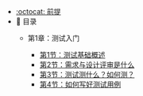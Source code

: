 - [:octocat: 前提](/README)
- :memo: 目录
   - 第1章：测试入门
   
       - [第1节：测试基础概述](/md/idea-plugin/1.测试基础概述.md)
       - [第2节：需求与设计评审是什么](/md/idea-plugin/2.需求与设计评审是什么.md)
       - [第3节：测试测什么？如何测？](/md/idea-plugin/3.测试测什么怎么测.md)
       - [第4节：如何写好测试用例](/md/idea-plugin/4.如何写好测试用例.md)